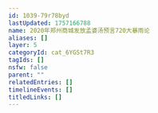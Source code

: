 ```yaml
---
id: 1039-79r78byd
lastUpdated: 1757166788
name: 2020年郑州商城发放孟婆汤预言720大暴雨论
aliases: []
layer: 5
categoryId: cat_6YGSt7R3
tagIds: []
nsfw: false
parent: ""
relatedEntries: []
timelineEvents: []
titledLinks: []
---
```


